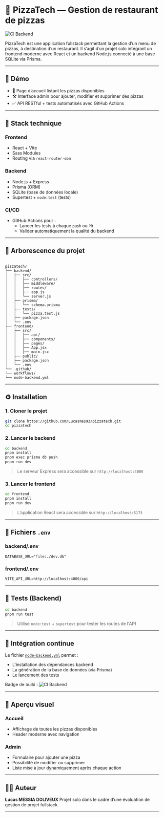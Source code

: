 # 🍕 PizzaTech — Gestion de restaurant de pizzas

![CI Backend](https://github.com/Lucasmes93/pizzatech/actions/workflows/node-backend.yml/badge.svg)

PizzaTech est une application fullstack permettant la gestion d’un menu de pizzas, à destination d’un restaurant. Il s’agit d’un projet solo intégrant un frontend moderne avec React et un backend Node.js connecté à une base SQLite via Prisma.

---

## 🚀 Démo

- 🎯 Page d’accueil listant les pizzas disponibles
- 🛠️ Interface admin pour ajouter, modifier et supprimer des pizzas
- ✅ API RESTful + tests automatisés avec GitHub Actions

---

## 🧱 Stack technique

### Frontend
- React + Vite
- Sass Modules
- Routing via `react-router-dom`

### Backend
- Node.js + Express
- Prisma (ORM)
- SQLite (base de données locale)
- Supertest + `node:test` (tests)

### CI/CD
- GitHub Actions pour :
  - Lancer les tests à chaque `push` ou `PR`
  - Valider automatiquement la qualité du backend

---

## 📁 Arborescence du projet

```

pizzatech/
├── backend/
│   ├── src/
│   │   ├── controllers/
│   │   ├── middleware/
│   │   ├── routes/
│   │   ├── app.js
│   │   └── server.js
│   ├── prisma/
│   │   └── schema.prisma
│   ├── tests/
│   │   └── pizza.test.js
│   ├── package.json
│   └── .env
├── frontend/
│   ├── src/
│   │   ├── api/
│   │   ├── components/
│   │   ├── pages/
│   │   ├── App.jsx
│   │   ├── main.jsx
│   ├── public/
│   ├── package.json
│   └── .env
└── .github/
└── workflows/
└── node-backend.yml

````

---

## ⚙️ Installation

### 1. Cloner le projet

```bash
git clone https://github.com/Lucasmes93/pizzatech.git
cd pizzatech
````

### 2. Lancer le backend

```bash
cd backend
pnpm install
pnpm exec prisma db push
pnpm run dev
```

> Le serveur Express sera accessible sur `http://localhost:4000`

### 3. Lancer le frontend

```bash
cd frontend
pnpm install
pnpm run dev
```

> L’application React sera accessible sur `http://localhost:5173`

---

## 🔐 Fichiers `.env`

### backend/.env

```env
DATABASE_URL="file:./dev.db"
```

### frontend/.env

```env
VITE_API_URL=http://localhost:4000/api
```

---

## 🧪 Tests (Backend)

```bash
cd backend
pnpm run test
```

> Utilise `node:test` + `supertest` pour tester les routes de l'API

---

## 🤖 Intégration continue

Le fichier [`node-backend.yml`](.github/workflows/node-backend.yml) permet :

* L'installation des dépendances backend
* La génération de la base de données (via Prisma)
* Le lancement des tests

Badge de build :
![CI Backend](https://github.com/Lucasmes93/pizzatech/actions/workflows/node-backend.yml/badge.svg)

---

## 📸 Aperçu visuel

### Accueil

* Affichage de toutes les pizzas disponibles
* Header moderne avec navigation

### Admin

* Formulaire pour ajouter une pizza
* Possibilité de modifier ou supprimer
* Liste mise à jour dynamiquement après chaque action

---

## 👨‍💻 Auteur

**Lucas MESSIA DOLIVEUX**
Projet solo dans le cadre d’une évaluation de gestion de projet fullstack.

---

